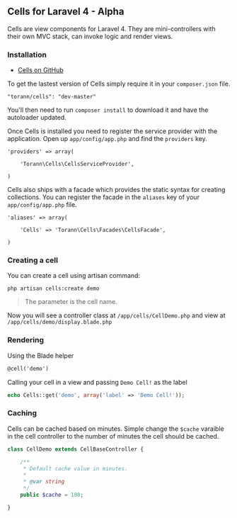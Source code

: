 ## Cells for Laravel 4 - Alpha

Cells are view components for Laravel 4. They are mini-controllers with their own MVC stack, can invoke logic and render views.

### Installation

- [Cells on GitHub](https://github.com/torann/laravel-4-cells)

To get the lastest version of Cells simply require it in your `composer.json` file.

~~~
"torann/cells": "dev-master"
~~~

You'll then need to run `composer install` to download it and have the autoloader updated.

Once Cells is installed you need to register the service provider with the application. Open up `app/config/app.php` and find the `providers` key.

~~~
'providers' => array(

    'Torann\Cells\CellsServiceProvider',

)
~~~

Cells also ships with a facade which provides the static syntax for creating collections. You can register the facade in the `aliases` key of your `app/config/app.php` file.

~~~
'aliases' => array(

    'Cells' => 'Torann\Cells\Facades\CellsFacade',

)
~~~

### Creating a cell

You can create a cell using artisan command:

~~~
php artisan cells:create demo
~~~

> The parameter is the cell name.

Now you will see a controller class at `/app/cells/CellDemo.php` and view at `/app/cells/demo/display.blade.php`

### Rendering

Using the Blade helper

~~~html
@cell('demo')
~~~

Calling your cell in a view and passing `Demo Cell!` as the label

~~~php
echo Cells::get('demo', array('label' => 'Demo Cell!'));
~~~

### Caching

Cells can be cached based on minutes. Simple change the `$cache` varaible in the cell controller to the number of minutes the cell should be cached.

~~~php
class CellDemo extends CellBaseController {

    /**
     * Default cache value in minutes.
     *
     * @var string
     */
    public $cache = 100;

}
~~~